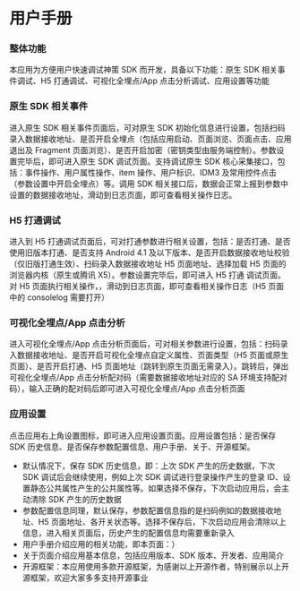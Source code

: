 # 用户手册
### 整体功能
本应用为方便用户快速调试神策 SDK 而开发，具备以下功能：原生 SDK 相关事件调试、H5 打通调试、可视化全埋点/App 点击分析调试、应用设置等功能
### 原生 SDK 相关事件
进入原生 SDK 相关事件页面后，可对原生 SDK 初始化信息进行设置，包括扫码录入数据接收地址、是否开启全埋点（包括应用启动、页面浏览、页面点击、应用退出及 Fragment 页面浏览）、是否开启加密（密钥类型由服务端控制）。参数设置完毕后，即可进入原生 SDK 调试页面。支持调试原生 SDK 核心采集接口，包括：事件操作、用户属性操作、item 操作、用户标识、IDM3 及常用控件点击（参数设置中开启全埋点）等。调用 SDK 相关接口后，数据会正常上报到参数中设置的数据接收地址，滑动到日志页面，即可查看相关操作日志。
### H5 打通调试
进入到 H5 打通调试页面后，可对打通参数进行相关设置，包括：是否打通、是否使用旧版本打通、是否支持 Android 4.1 及以下版本、是否开启数据接收地址校验（仅旧版打通生效）、扫码录入数据接收地址 H5 页面地址、选择加载 H5 页面的浏览器内核（原生或腾讯 X5）。参数设置完毕后，即可进入 H5 打通 调试页面。对 H5 页面执行相关操作，，滑动到日志页面，即可查看相关操作日志（H5 页面中的 consolelog 需要打开）
### 可视化全埋点/App 点击分析
进入可视化全埋点/App 点击分析页面后，可对相关参数进行设置，包括：扫码录入数据接收地址、是否开启可视化全埋点自定义属性、页面类型（H5 页面或原生页面）、是否开启打通、H5 页面地址（跳转到原生页面无需录入）。跳转后，弹出可视化全埋点/App 点击分析配对码（需要数据接收地址对应的 SA 环境支持配对码），输入正确的配对码后即可进入可视化全埋点/App 点击分析页面
### 应用设置
点击应用右上角设置图标，即可进入应用设置页面。应用设置包括：是否保存 SDK 历史信息、是否保存参数配置信息、用户手册、关于、开源框架。
- 默认情况下，保存 SDK 历史信息，即：上次 SDK 产生的历史数据，下次 SDK 调试后会继续使用，例如上次 SDK 调试进行登录操作产生的登录 ID、设置静态公共属性产生的公共属性等。如果选择不保存，下次启动应用后，会主动清除 SDK 产生的历史数据
- 参数配置信息同理，默认保存，参数配置信息指的是扫码例如的数据接收地址、H5 页面地址、各开关状态等。选择不保存后，下次启动应用会清除以上信息，进入相关页面后，历史产生的配置信息均需要重新录入
- 用户手册介绍应用的相关功能，即本页面：）
- 关于页面介绍应用基本信息，包括应用版本、SDK 版本、开发者、应用简介
- 开源框架：本应用使用多款开源框架，为感谢以上开源作者，特别展示以上开源框架，欢迎大家多多支持开源事业